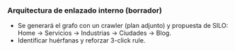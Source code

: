 ### Arquitectura de enlazado interno (borrador)

- Se generará el grafo con un crawler (plan adjunto) y propuesta de SILO: Home → Servicios → Industrias → Ciudades → Blog.
- Identificar huérfanas y reforzar 3-click rule.
